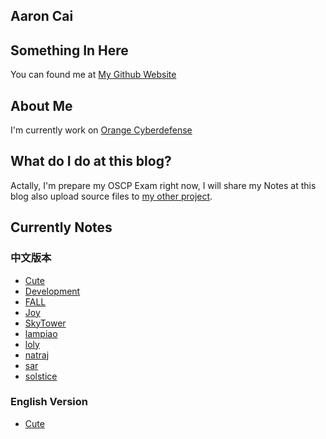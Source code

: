 ## Aaron Cai
## Something In Here
You can found me at [My Github Website](https://github.com/AaronCaiii)

## About Me
I'm currently work on [Orange Cyberdefense](https://www.orangecyberdefense.com)

## What do I do at this blog?
Actally, I'm prepare my OSCP Exam right now, I will share my Notes at this blog also upload source files to [my other project](https://github.com/AaronCaiii/Notes).

## Currently Notes
### 中文版本
- [Cute](https://aaroncaiii.github.io/Target%20Notes/Cute)
- [Development](https://aaroncaiii.github.io/Target%20Notes/Development)
- [FALL](https://aaroncaiii.github.io/Target%20Notes/FALL)
- [Joy](https://aaroncaiii.github.io/Target%20Notes/Joy)
- [SkyTower](https://aaroncaiii.github.io/Target%20Notes/SkyTower)
- [lampiao](https://aaroncaiii.github.io/Target%20Notes/lampiao)
- [loly](https://aaroncaiii.github.io/Target%20Notes/loly)
- [natraj](https://aaroncaiii.github.io/Target%20Notes/natraj)
- [sar](https://aaroncaiii.github.io/Target%20Notes/sar)
- [solstice](https://aaroncaiii.github.io/Target%20Notes/solstice)

### English Version
- [Cute](https://aaroncaiii.github.io/Target%20Notes-en/Cute)
